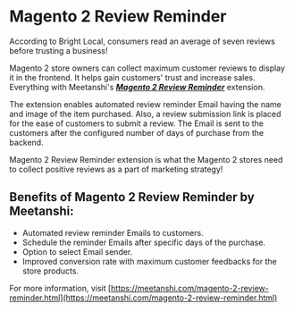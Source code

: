 # Magento 2 Review Reminder 

According to Bright Local, consumers read an average of seven reviews before trusting a business!

Magento 2 store owners can collect maximum customer reviews to display it in the frontend. It helps gain customers' trust and increase sales. Everything with Meetanshi's [***Magento 2 Review Reminder***](https://meetanshi.com/magento-2-review-reminder.html) extension.

The extension enables automated review reminder Email having the name and image of the item purchased. Also, a review submission link is placed for the ease of customers to submit a review. The Email is sent to the customers after the configured number of days of purchase from the backend.

Magento 2 Review Reminder extension is what the Magento 2 stores need to collect positive reviews as a part of marketing strategy!

## Benefits of Magento 2 Review Reminder by Meetanshi:
* Automated review reminder Emails to customers.
* Schedule the reminder Emails after specific days of the purchase.
* Option to select Email sender.
* Improved conversion rate with maximum customer feedbacks for the store products.

For more information, visit [https://meetanshi.com/magento-2-review-reminder.html](https://meetanshi.com/magento-2-review-reminder.html)


